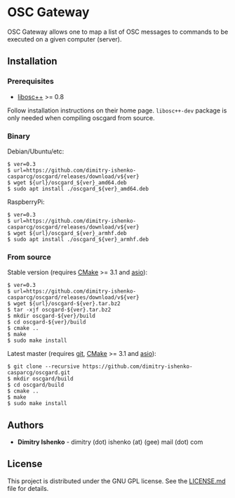 # OSC Gateway

OSC Gateway allows one to map a list of OSC messages to commands to be executed
on a given computer (server).

## Installation

### Prerequisites

* [libosc++](https://github.com/dimitry-ishenko-casparcg/liboscpp) >= 0.8

Follow installation instructions on their home page. `libosc++-dev` package is
only needed when compiling oscgard from source.

### Binary

Debian/Ubuntu/etc:

```shell
$ ver=0.3
$ url=https://github.com/dimitry-ishenko-casparcg/oscgard/releases/download/v${ver}
$ wget ${url}/oscgard_${ver}_amd64.deb
$ sudo apt install ./oscgard_${ver}_amd64.deb
```

RaspberryPi:

```shell
$ ver=0.3
$ url=https://github.com/dimitry-ishenko-casparcg/oscgard/releases/download/v${ver}
$ wget ${url}/oscgard_${ver}_armhf.deb
$ sudo apt install ./oscgard_${ver}_armhf.deb
```

### From source

Stable version (requires [CMake](https://cmake.org/) >= 3.1 and
[asio](https://think-async.com/Asio/)):

```shell
$ ver=0.3
$ url=https://github.com/dimitry-ishenko-casparcg/oscgard/releases/download/v${ver}
$ wget ${url}/oscgard-${ver}.tar.bz2
$ tar -xjf oscgard-${ver}.tar.bz2
$ mkdir oscgard-${ver}/build
$ cd oscgard-${ver}/build
$ cmake ..
$ make
$ sudo make install
```

Latest master (requires [git](https://git-scm.com/),
[CMake](https://cmake.org/) >= 3.1 and [asio](https://think-async.com/Asio/)):

```shell
$ git clone --recursive https://github.com/dimitry-ishenko-casparcg/oscgard.git
$ mkdir oscgard/build
$ cd oscgard/build
$ cmake ..
$ make
$ sudo make install
```

## Authors

* **Dimitry Ishenko** - dimitry (dot) ishenko (at) (gee) mail (dot) com

## License

This project is distributed under the GNU GPL license. See the
[LICENSE.md](LICENSE.md) file for details.
